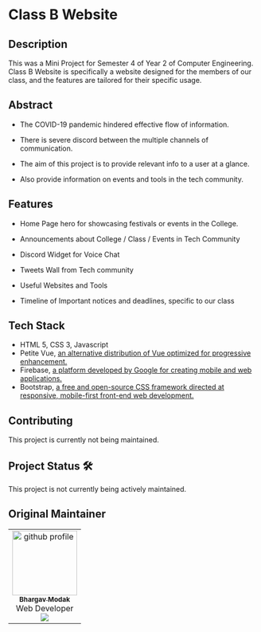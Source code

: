 # Class B Website

## Description

This was a Mini Project for Semester 4 of Year 2 of Computer Engineering. 
<br> Class B Website is specifically a website designed for the members of our class, and the features are tailored for their specific usage.

## Abstract

- The COVID-19 pandemic hindered effective flow of information.

- There is severe discord between the multiple channels of communication.

- The aim of this project is to provide relevant info to a user at a glance.

- Also provide information on events and tools in the tech community.

## Features

- Home Page hero for showcasing festivals or events in the College.

- Announcements about College / Class / Events in Tech Community

- Discord Widget for Voice Chat

- Tweets Wall from Tech community

- Useful Websites and Tools

- Timeline of Important notices and deadlines, specific to our class

## Tech Stack

- HTML 5, CSS 3, Javascript
- Petite Vue, [an alternative distribution of Vue optimized for progressive enhancement.](https://www.npmjs.com/package/petite-vue)
- Firebase, [a platform developed by Google for creating mobile and web applications.](https://firebase.google.com/)
- Bootstrap, [a free and open-source CSS framework directed at responsive, mobile-first front-end web development.](https://getbootstrap.com/)


## Contributing

This project is currently not being maintained. 

## Project Status 🛠

This project is not currently being actively maintained.

## Original Maintainer

<div align="center">
<table>
    <tbody>
        <td align="center"><a href="https://github.com/TheBrahmnicBoy"><img alt="github profile" src="https://avatars.githubusercontent.com/u/82528318?v=4" width="130px;"><br><sub><b> Bhargav Modak </b></sub></a><br><a title="Code"> Web Developer </a><br><a href="https://twitter.com/thebrahmnicboy" target="_blank"><img src="https://img.shields.io/badge/twitter-%2300acee.svg?&style=for-the-badge&logo=twitter&logoColor=white&alt=twitter" /></a></td>  
    </tbody>
</table>
</div>

<br>

